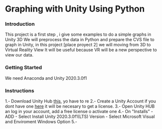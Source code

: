 [//]: # (Image References)


# Graphing with Unity Using Python

### Introduction

This project is a first step , i give some examples to do a simple graphs in Unity 3D 
We will preprocess the data in Python and prepare the CVS file to graph in Unity, in this project [place proyect 2] we will moving from 3D to Virtual Reality View
It will be useful because VR will be a new perspective to view our data.

### Getting Started

We need Anaconda and Unity 2020.3.0f1

### Instructions


1.- Download Unity Hub [this](https://unity3d.com/es/get-unity/download), yo have to re
2.- Create a Unity Account if you dont have one [here](https://id.unity.com/es/conversations/5bfa73ba-e63f-4ffa-95f4-7430ecae17e0002f?view=register) it will be necesary to get a license.
3.- Open Unity HUB an log in your account, add a free license o activate one
4.- On "Installs" - ADD - Select Install Unity 2020.3.0f1(LTS) Version
	- Select Microsoft Visual and Enviroment Windows Option
5.- 
